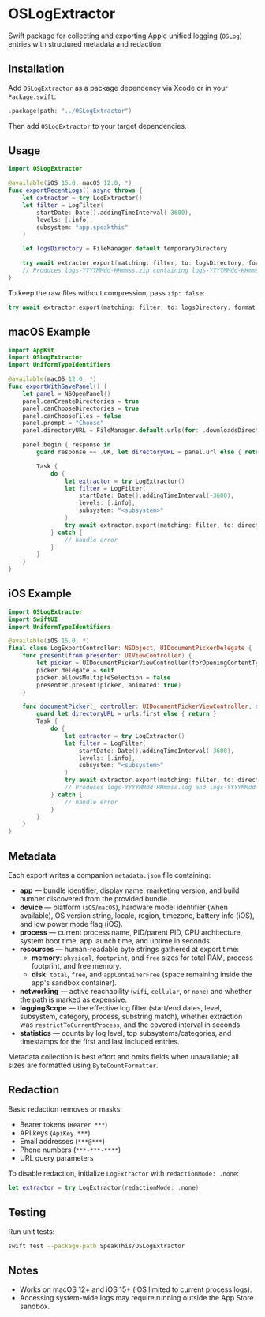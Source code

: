 # OSLogExtractor

Swift package for collecting and exporting Apple unified logging (`OSLog`) entries with structured metadata and redaction.

## Installation

Add `OSLogExtractor` as a package dependency via Xcode or in your `Package.swift`:

```swift
.package(path: "../OSLogExtractor")
```

Then add `OSLogExtractor` to your target dependencies.

## Usage

```swift
import OSLogExtractor

@available(iOS 15.0, macOS 12.0, *)
func exportRecentLogs() async throws {
    let extractor = try LogExtractor()
    let filter = LogFilter(
        startDate: Date().addingTimeInterval(-3600),
        levels: [.info],
        subsystem: "app.speakthis"
    )

    let logsDirectory = FileManager.default.temporaryDirectory

    try await extractor.export(matching: filter, to: logsDirectory, format: .json)
    // Produces logs-YYYYMMdd-HHmmss.zip containing logs-YYYYMMdd-HHmmss.json with entries and metadata.
}
```

To keep the raw files without compression, pass `zip: false`:

```swift
try await extractor.export(matching: filter, to: logsDirectory, format: .json, zip: false)
```

## macOS Example

```swift
import AppKit
import OSLogExtractor
import UniformTypeIdentifiers

@available(macOS 12.0, *)
func exportWithSavePanel() {
    let panel = NSOpenPanel()
    panel.canCreateDirectories = true
    panel.canChooseDirectories = true
    panel.canChooseFiles = false
    panel.prompt = "Choose"
    panel.directoryURL = FileManager.default.urls(for: .downloadsDirectory, in: .userDomainMask).first

    panel.begin { response in
        guard response == .OK, let directoryURL = panel.url else { return }

        Task {
            do {
                let extractor = try LogExtractor()
                let filter = LogFilter(
                    startDate: Date().addingTimeInterval(-3600),
                    levels: [.info],
                    subsystem: "<subsystem>"
                )
                try await extractor.export(matching: filter, to: directoryURL, format: .json)
            } catch {
                // handle error
            }
        }
    }
}
```

## iOS Example

```swift
import OSLogExtractor
import SwiftUI
import UniformTypeIdentifiers

@available(iOS 15.0, *)
final class LogExportController: NSObject, UIDocumentPickerDelegate {
    func present(from presenter: UIViewController) {
        let picker = UIDocumentPickerViewController(forOpeningContentTypes: [.folder], asCopy: false)
        picker.delegate = self
        picker.allowsMultipleSelection = false
        presenter.present(picker, animated: true)
    }

    func documentPicker(_ controller: UIDocumentPickerViewController, didPickDocumentsAt urls: [URL]) {
        guard let directoryURL = urls.first else { return }
        Task {
            do {
                let extractor = try LogExtractor()
                let filter = LogFilter(
                    startDate: Date().addingTimeInterval(-3600),
                    levels: [.info],
                    subsystem: "<subsystem>"
                )
                try await extractor.export(matching: filter, to: directoryURL, format: .text, zip: false)
                // Produces logs-YYYYMMdd-HHmmss.log and logs-YYYYMMdd-HHmmss.metadata.json.
            } catch {
                // handle error
            }
        }
    }
}
```

## Metadata

Each export writes a companion `metadata.json` file containing:

- **app** — bundle identifier, display name, marketing version, and build number discovered from the provided bundle.
- **device** — platform (`iOS`/`macOS`), hardware model identifier (when available), OS version string, locale, region, timezone, battery info (iOS), and low power mode flag (iOS).
- **process** — current process name, PID/parent PID, CPU architecture, system boot time, app launch time, and uptime in seconds.
- **resources** — human-readable byte strings gathered at export time:
  - **memory**: `physical`, `footprint`, and `free` sizes for total RAM, process footprint, and free memory.
  - **disk**: `total`, `free`, and `appContainerFree` (space remaining inside the app's sandbox container).
- **networking** — active reachability (`wifi`, `cellular`, or `none`) and whether the path is marked as expensive.
- **loggingScope** — the effective log filter (start/end dates, level, subsystem, category, process, substring match), whether extraction was `restrictToCurrentProcess`, and the covered interval in seconds.
- **statistics** — counts by log level, top subsystems/categories, and timestamps for the first and last included entries.

Metadata collection is best effort and omits fields when unavailable; all sizes are formatted using `ByteCountFormatter`.

## Redaction

Basic redaction removes or masks:

- Bearer tokens (`Bearer ***`)
- API keys (`ApiKey ***`)
- Email addresses (`***@***`)
- Phone numbers (`***-***-****`)
- URL query parameters

To disable redaction, initialize `LogExtractor` with `redactionMode: .none`:

```swift
let extractor = try LogExtractor(redactionMode: .none)
```

## Testing

Run unit tests:

```bash
swift test --package-path SpeakThis/OSLogExtractor
```

## Notes

- Works on macOS 12+ and iOS 15+ (iOS limited to current process logs).
- Accessing system-wide logs may require running outside the App Store sandbox.
